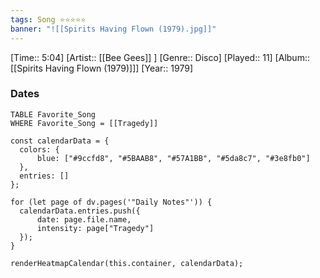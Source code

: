 ```yaml
---
tags: Song ⭐⭐⭐⭐⭐ 
banner: "![[Spirits Having Flown (1979).jpg]]"
---
```

[Time:: 5:04]
[Artist:: [[Bee Gees]] ]
[Genre:: Disco]
[Played:: 11]
[Album:: [[Spirits Having Flown (1979)]]]
[Year:: 1979]
### Dates
````dataview
TABLE Favorite_Song
WHERE Favorite_Song = [[Tragedy]]
````
  ```dataviewjs
const calendarData = { 
	colors: { 
		blue: ["#9ccfd8", "#5BAAB8", "#57A1BB", "#5da8c7", "#3e8fb0"] 
	}, 
	entries: [] 
}; 

for (let page of dv.pages('"Daily Notes"')) { 
	calendarData.entries.push({ 
		date: page.file.name, 
		intensity: page["Tragedy"]
	}); 
} 

renderHeatmapCalendar(this.container, calendarData);
```
